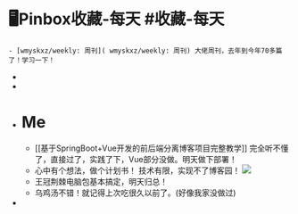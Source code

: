 # 🖥Pinbox收藏-每天 #收藏-每天
	- [wmyskxz/weekly: 周刊]( wmyskxz/weekly: 周刊) 大佬周刊，去年到今年70多篇了！学习一下！
-
-
- # Me
	- [[基于SpringBoot+Vue开发的前后端分离博客项目完整教学]] 完全听不懂了，直接过了，实践了下，Vue部分没做。明天做下部署！
	- 心中有个想法，做个计划书！
	   技术有限，实现不了博客园！
	  ![](https://wangguanjingji.oss-cn-beijing.aliyuncs.com/picture/1654691953890.png)
	- 王冠荆棘电脑包基本搞定，明天归总！
	- 乌鸡汤不错！就记得上次吃很久以前了。(好像我家没做过)
-